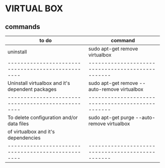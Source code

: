 # VIRTUAL BOX
## commands
|to do                                             |command                                          |
|--------------------------------------------------|-------------------------------------------------|
|uninstall                                         |sudo apt-get remove virtualbox                   |
|--------------------------------------------------|-------------------------------------------------|
|Uninstall virtualbox and it's dependent packages  |sudo apt-get remove --auto-remove virtualbox     |
|--------------------------------------------------|-------------------------------------------------|
|To delete configuration and/or data files         |sudo apt-get purge --auto-remove virtualbox      |
|of virtualbox and it's dependencies               |                                                 |
|--------------------------------------------------|-------------------------------------------------|

